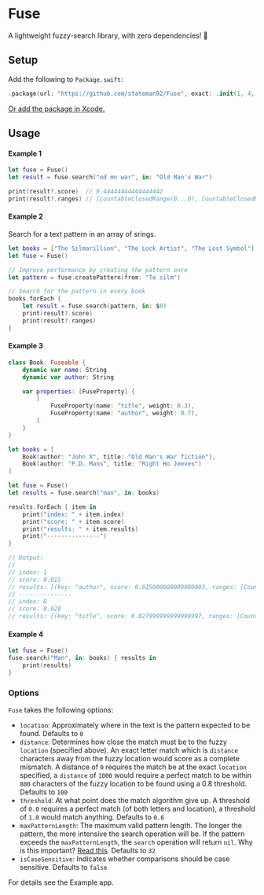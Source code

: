 # Fuse
A lightweight fuzzy-search library, with zero dependencies! 🔎

## Setup

Add the following to `Package.swift`:

```swift
.package(url: "https://github.com/stateman92/Fuse", exact: .init(1, 4, 1))
```

[Or add the package in Xcode.](https://developer.apple.com/documentation/xcode/adding-package-dependencies-to-your-app)

## Usage

#### Example 1

```swift
let fuse = Fuse()
let result = fuse.search("od mn war", in: "Old Man's War")

print(result?.score)  // 0.44444444444444442
print(result?.ranges) // [CountableClosedRange(0...0), CountableClosedRange(2...6), CountableClosedRange(9...12)]
```

#### Example 2

Search for a text pattern in an array of srings.

```swift
let books = ["The Silmarillion", "The Lock Artist", "The Lost Symbol"]
let fuse = Fuse()

// Improve performance by creating the pattern once
let pattern = fuse.createPattern(from: "Te silm")

// Search for the pattern in every book
books.forEach {
    let result = fuse.search(pattern, in: $0)
    print(result?.score)
    print(result?.ranges)
}
```

#### Example 3

```swift
class Book: Fuseable {
    dynamic var name: String
    dynamic var author: String

    var properties: [FuseProperty] {
        [
            FuseProperty(name: "title", weight: 0.3),
            FuseProperty(name: "author", weight: 0.7),
        ]
    }
}

let books = [
    Book(author: "John X", title: "Old Man's War fiction"),
    Book(author: "P.D. Mans", title: "Right Ho Jeeves")
]

let fuse = Fuse()
let results = fuse.search("man", in: books)

results.forEach { item in
    print("index: " + item.index)
    print("score: " + item.score)
    print("results: " + item.results)
    print("---------------")
}

// Output:
//
// index: 1
// score: 0.015
// results: [(key: "author", score: 0.015000000000000003, ranges: [CountableClosedRange(5...7)])]
// ---------------
// index: 0
// score: 0.028
// results: [(key: "title", score: 0.027999999999999997, ranges: [CountableClosedRange(4...6)])]
```

#### Example 4

```swift
let fuse = Fuse()
fuse.search("Man", in: books) { results in
    print(results)
}
```

### Options

`Fuse` takes the following options:
- `location`: Approximately where in the text is the pattern expected to be found. Defaults to `0`
- `distance`: Determines how close the match must be to the fuzzy `location` (specified above). An exact letter match which is `distance` characters away from the fuzzy location would score as a complete mismatch. A distance of `0` requires the match be at the exact `location` specified, a `distance` of `1000` would require a perfect match to be within `800` characters of the fuzzy location to be found using a 0.8 threshold. Defaults to `100`
- `threshold`: At what point does the match algorithm give up. A threshold of `0.0` requires a perfect match (of both letters and location), a threshold of `1.0` would match anything. Defaults to `0.6`
- `maxPatternLength`: The maximum valid pattern length. The longer the pattern, the more intensive the search operation will be. If the pattern exceeds the `maxPatternLength`, the `search` operation will return `nil`. Why is this important? [Read this](https://en.wikipedia.org/wiki/Word_(computer_architecture)#Word_size_choice). Defaults to `32`
- `isCaseSensitive`: Indicates whether comparisons should be case sensitive. Defaults to `false`

For details see the Example app.
